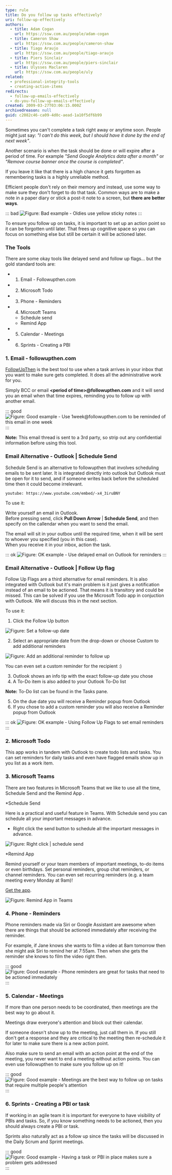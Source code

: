 ```yaml
---
type: rule
title: Do you follow up tasks effectively?
uri: follow-up-effectively
authors:
  - title: Adam Cogan
    url: https://ssw.com.au/people/adam-cogan
  - title: Cameron Shaw
    url: https://ssw.com.au/people/cameron-shaw
  - title: Tiago Araujo
    url: https://ssw.com.au/people/tiago-araujo
  - title: Piers Sinclair
    url: https://ssw.com.au/people/piers-sinclair
  - title: Ulysses Maclaren
    url: https://ssw.com.au/people/uly
related:
  - professional-integrity-tools
  - creating-action-items
redirects:
  - follow-up-emails-effectively
  - do-you-follow-up-emails-effectively
created: 2009-03-27T03:06:15.000Z
archivedreason: null
guid: c2082c46-ca09-4d0c-aead-1a10f5df6b99
---
```

Sometimes you can't complete a task right away or anytime soon. People might just say: _"I can't do this week, but I should have it done by the end of next week"_.

Another scenario is when the task should be done or will expire after a period of time. For example _"Send Google Analytics data after a month"_ or _"Remove course banner once the course is completed"_.

If you leave it like that there is a high chance it gets forgotten as remembering tasks is a highly unreliable method.

Efficient people don't rely on their memory and instead, use some way to make sure they don't forget to do that task. Common ways are to make a note in a paper diary or stick a post-it note to a screen, but **there are better ways**.

<!--endintro-->

::: bad
![Figure: Bad example - Oldies use yellow sticky notes](postit-screen.jpg)
:::

To ensure you follow up on tasks, it is important to set up an action point so it can be forgotten until later. That frees up cognitive space so you can focus on something else but still be certain it will be actioned later. 

### The Tools

There are some okay tools like delayed send and follow up flags... but the gold standard tools are:

* 1. Email - Followupthen.com
* 2. Microsoft Todo
* 3. Phone - Reminders
* 4. Microsoft Teams
  * Schedule send
  * Remind App 
* 5. Calendar - Meetings
* 6. Sprints - Creating a PBI

### 1. Email - followupthen.com

[FollowUpThen](https://www.followupthen.com) is the best tool to use when a task arrives in your inbox that you want to make sure gets completed. It does all the administrative work for you.

Simply BCC or email **&lt;period of time&gt;@followupthen.com** and it will send you an email when that time expires, reminding you to follow up with another email.

::: good
![Figure: Good example - Use 1week@followupthen.com to be reminded of this email in one week](FollowUpThen.jpg)
:::

**Note:** This email thread is sent to a 3rd party, so strip out any confidential information before using this tool.


### Email Alternative - Outlook | Schedule Send

Schedule Send is an alternative to followupthen that involves scheduling emails to be sent later. It is integrated directly into outlook but Outlook must be open for it to send, and if someone writes back before the scheduled time then it could become irrelevant. 

`youtube: https://www.youtube.com/embed/-x4_3iruBNY`

To use it:

Write yourself an email in Outlook.  
Before pressing send, click **Pull Down Arrow** | **Schedule Send**, and then specify on the callendar when you want to send the email.

The email will sit in your outbox until the required time, when it will be sent to whoever you specified (you in this case).  
When you receive it in your inbox, action the task.

::: ok
![Figure: OK example - Use delayed email on Outlook for reminders](delay-emails-outlook.jpg)
:::

### Email Alternative - Outlook | Follow Up flag

Follow Up Flags are a third alternative for email reminders. It is also integrated with Outlook but it's main problem is it just gives a notification instead of an email to be actioned. That means it is transitory and could be missed. This can be solved if you use the Microsoft Todo app in conjuction with Outlook. We will discuss this in the next section.

To use it:

1. Click the Follow Up button 

![Figure: Set a follow-up date](followup1.jpg)

2. Select an appropriate date from the drop-down or choose Custom to add additional reminders 
     
![Figure: Add an additional reminder to follow up](followup2.jpg)

You can even set a custom reminder for the recipient :)

3. Outlook shows an info tip with the exact follow-up date you chose
4. A To-Do item is also added to your Outlook To-Do list 

  **Note:** To-Do list can be found in the Tasks pane.

5. On the due date you will receive a Reminder popup from Outlook
6. If you chose to add a custom reminder you will also receive a Reminder popup from Outlook

::: ok
![Figure: OK example - Using Follow Up Flags to set email reminders](followup3.jpg)
:::

### 2. Microsoft Todo

This app works in tandem with Outlook to create todo lists and tasks. You can set reminders for daily tasks and even have flagged emails show up in you list as a work item.



### 3. Microsoft Teams

There are two features in Microsoft Teams that we like to use all the time,  Schedule Send and the Remind App .

*Schedule Send 

Here is a practical and useful feature in Teams. With Schedule send you can schedule all your important messages in advance.
* Right click the send button to schedule all the important messages in advance.

![Figure: Right click | schedule send](https://user-images.githubusercontent.com/97415708/208787147-65563106-eb48-45cf-adcc-df5b1146b99b.png)

*Remind App

Remind yourself or your team members of important meetings, to-do items or even birthdays. Set personal reminders, group chat reminders, or channel reminders. You can even set recurring reminders (e.g. a team meeting every Monday at 9am)!
 
[Get the app](https://appsource.microsoft.com/en-us/product/office/wa200001444?tab=overview).

![Figure: Remind App in Teams ](https://user-images.githubusercontent.com/97415708/208787403-1cf64ce9-36cf-4115-94ff-80e61e35dd16.png)

### 4. Phone - Reminders

Phone reminders made via Siri or Google Assistant are awesome when there are things that should be actioned immediately after receiving the reminder. 

For example, if Jane knows she wants to film a video at 8am tomorrow then she might ask Siri to remind her at 7:55am. Then when she gets the reminder she knows to film the video right then.

::: good
![Figure: Good example - Phone reminders are great for tasks that need to be actioned immediately](iphone-reminder.png)
:::

### 5. Calendar - Meetings

If more than one person needs to be coordinated, then meetings are the best way to go about it.

Meetings draw everyone's attention and block out their calendar. 

If someone doesn't show up to the meeting, just call them in. If you still don't get a response and they are critical to the meeting then re-schedule it for later to make sure there is a new action point.

Also make sure to send an email with an action point at the end of the meeting, you never want to end a meeting without action points. You can even use followupthen to make sure you follow up on it!

::: good
![Figure: Good example - Meetings are the best way to follow up on tasks that require multiple people's attention](calendarfollowup.png)
:::

### 6. Sprints - Creating a PBI or task

If working in an agile team it is important for everyone to have visibility of PBIs and tasks. So, if you know something needs to be actioned, then you should always create a PBI or task.

Sprints also naturally act as a follow up since the tasks will be discussed in the Daily Scrum and Sprint meetings.

::: good
![Figure: Good example - Having a task or PBI in place makes sure a problem gets addressed](pbifollowup.png)
:::
